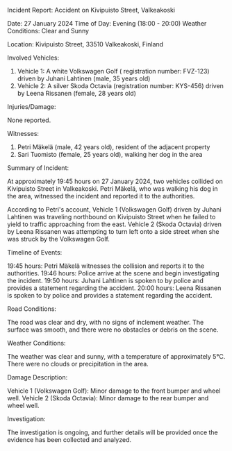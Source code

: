 Incident Report: Accident on Kivipuisto Street, Valkeakoski

Date: 27 January 2024
Time of Day: Evening (18:00 - 20:00)
Weather Conditions: Clear and Sunny

Location: Kivipuisto Street, 33510 Valkeakoski, Finland

Involved Vehicles:

1. Vehicle 1: A white Volkswagen Golf ( registration number: FVZ-123) driven by Juhani Lahtinen (male, 35 years old)
2. Vehicle 2: A silver Skoda Octavia (registration number: KYS-456) driven by Leena Rissanen (female, 28 years old)

Injuries/Damage:

None reported.

Witnesses:

1. Petri Mäkelä (male, 42 years old), resident of the adjacent property
2. Sari Tuomisto (female, 25 years old), walking her dog in the area

Summary of Incident:

At approximately 19:45 hours on 27 January 2024, two vehicles collided on Kivipuisto Street in Valkeakoski. Petri Mäkelä, who was walking his dog in the area, witnessed the incident and reported it to the authorities.

According to Petri's account, Vehicle 1 (Volkswagen Golf) driven by Juhani Lahtinen was traveling northbound on Kivipuisto Street when he failed to yield to traffic approaching from the east. Vehicle 2 (Skoda Octavia) driven by Leena Rissanen was attempting to turn left onto a side street when she was struck by the Volkswagen Golf.

Timeline of Events:

19:45 hours: Petri Mäkelä witnesses the collision and reports it to the authorities.
19:46 hours: Police arrive at the scene and begin investigating the incident.
19:50 hours: Juhani Lahtinen is spoken to by police and provides a statement regarding the accident.
20:00 hours: Leena Rissanen is spoken to by police and provides a statement regarding the accident.

Road Conditions:

The road was clear and dry, with no signs of inclement weather. The surface was smooth, and there were no obstacles or debris on the scene.

Weather Conditions:

The weather was clear and sunny, with a temperature of approximately 5°C. There were no clouds or precipitation in the area.

Damage Description:

Vehicle 1 (Volkswagen Golf): Minor damage to the front bumper and wheel well.
Vehicle 2 (Skoda Octavia): Minor damage to the rear bumper and wheel well.

Investigation:

The investigation is ongoing, and further details will be provided once the evidence has been collected and analyzed.